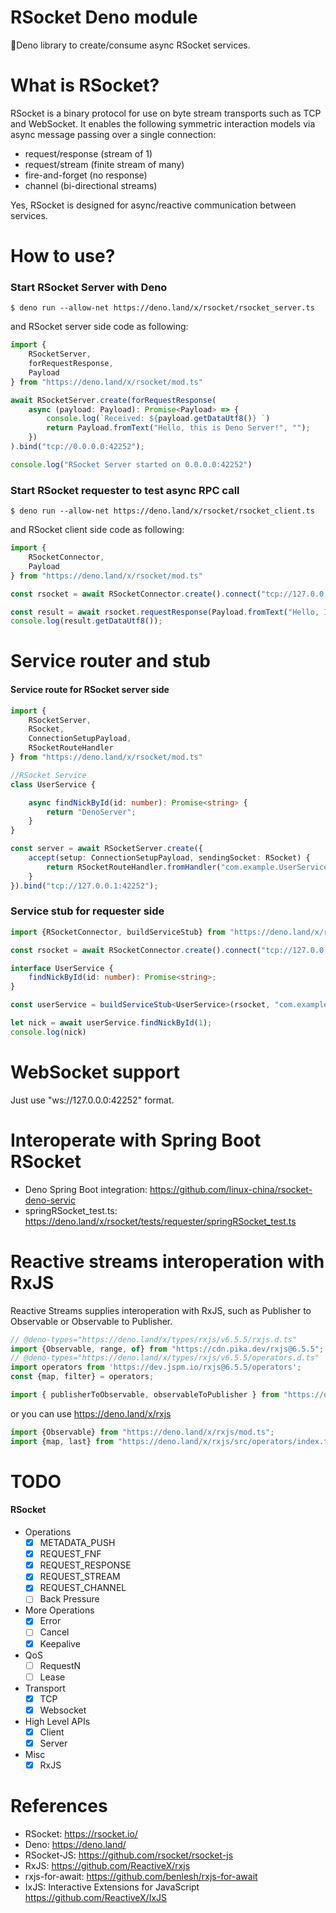 RSocket Deno module
===================

🦕Deno library to create/consume async RSocket services.

# What is RSocket?

RSocket is a binary protocol for use on byte stream transports such as TCP and WebSocket.
It enables the following symmetric interaction models via async message passing over a single connection:

* request/response (stream of 1)
* request/stream (finite stream of many)
* fire-and-forget (no response)
* channel (bi-directional streams)

Yes, RSocket is designed for async/reactive communication between services.

# How to use?

### Start RSocket Server with Deno

```
$ deno run --allow-net https://deno.land/x/rsocket/rsocket_server.ts
```

and RSocket server side code as following: 

```typescript
import {
    RSocketServer,
    forRequestResponse,
    Payload
} from "https://deno.land/x/rsocket/mod.ts"

await RSocketServer.create(forRequestResponse(
    async (payload: Payload): Promise<Payload> => {
        console.log(`Received: ${payload.getDataUtf8()} `)
        return Payload.fromText("Hello, this is Deno Server!", "");
    })
).bind("tcp://0.0.0.0:42252");

console.log("RSocket Server started on 0.0.0.0:42252")

```

### Start RSocket requester to test async RPC call

```
$ deno run --allow-net https://deno.land/x/rsocket/rsocket_client.ts
```

and RSocket client side code as following: 

```typescript
import {
    RSocketConnector,
    Payload
} from "https://deno.land/x/rsocket/mod.ts"

const rsocket = await RSocketConnector.create().connect("tcp://127.0.0.1:42252");

const result = await rsocket.requestResponse(Payload.fromText("Hello, I'm requester!", ""));
console.log(result.getDataUtf8());
```


# Service router and stub

#### Service route for RSocket server side

```typescript
import {
    RSocketServer,
    RSocket,
    ConnectionSetupPayload,
    RSocketRouteHandler
} from "https://deno.land/x/rsocket/mod.ts"

//RSocket Service
class UserService {

    async findNickById(id: number): Promise<string> {
        return "DenoServer";
    }
}

const server = await RSocketServer.create({
    accept(setup: ConnectionSetupPayload, sendingSocket: RSocket) {
        return RSocketRouteHandler.fromHandler("com.example.UserService", new UserService());
    }
}).bind("tcp://127.0.0.1:42252");
```

### Service stub for requester side

```typescript
import {RSocketConnector, buildServiceStub} from "https://deno.land/x/rsocket/mod.ts"

const rsocket = await RSocketConnector.create().connect("tcp://127.0.0.1:42252");

interface UserService {
    findNickById(id: number): Promise<string>;
}

const userService = buildServiceStub<UserService>(rsocket, "com.example.UserService")

let nick = await userService.findNickById(1);
console.log(nick)

```

# WebSocket support

Just use "ws://127.0.0.0:42252" format.

# Interoperate with Spring Boot RSocket

* Deno Spring Boot integration: https://github.com/linux-china/rsocket-deno-servic
* springRSocket_test.ts: https://deno.land/x/rsocket/tests/requester/springRSocket_test.ts

# Reactive streams interoperation with RxJS 

Reactive Streams supplies interoperation with RxJS, such as Publisher to Observable or Observable to Publisher. 

```typescript
// @deno-types="https://deno.land/x/types/rxjs/v6.5.5/rxjs.d.ts"
import {Observable, range, of} from "https://cdn.pika.dev/rxjs@6.5.5";
// @deno-types="https://deno.land/x/types/rxjs/v6.5.5/operators.d.ts"
import operators from 'https://dev.jspm.io/rxjs@6.5.5/operators';
const {map, filter} = operators;

import { publisherToObservable, observableToPublisher } from "https://deno.land/x/rsocket/reactivestreams/rxjs.ts"
```

or you can use https://deno.land/x/rxjs

```typescript
import {Observable} from "https://deno.land/x/rxjs/mod.ts";
import {map, last} from "https://deno.land/x/rxjs/src/operators/index.ts";
```

# TODO

#### RSocket

- Operations
  - [x] METADATA_PUSH
  - [x] REQUEST_FNF
  - [x] REQUEST_RESPONSE
  - [x] REQUEST_STREAM
  - [x] REQUEST_CHANNEL
  - [ ] Back Pressure
- More Operations
  - [x] Error
  - [ ] Cancel
  - [x] Keepalive
- QoS
  - [ ] RequestN
  - [ ] Lease
- Transport
  - [x] TCP
  - [x] Websocket
- High Level APIs
  - [x] Client
  - [x] Server
- Misc
  - [x] RxJS

# References

* RSocket: https://rsocket.io/
* Deno: https://deno.land/
* RSocket-JS: https://github.com/rsocket/rsocket-js
* RxJS: https://github.com/ReactiveX/rxjs
* rxjs-for-await: https://github.com/benlesh/rxjs-for-await
* IxJS: Interactive Extensions for JavaScript https://github.com/ReactiveX/IxJS
